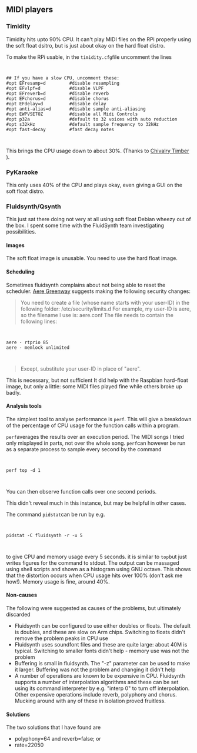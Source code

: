 
##  MIDI players 

###  Timidity 


Timidity hits upto 90% CPU. It can't play MIDI files on the RPi properly using the
soft float dsitro, but is just about okay on the hard float distro.


To make the RPi usable, in the `timidity.cfg`file uncomment the lines

```

	
## If you have a slow CPU, uncomment these:
#opt EFresamp=d         #disable resampling
#opt EFvlpf=d           #disable VLPF
#opt EFreverb=d         #disable reverb
#opt EFchorus=d         #disable chorus
#opt EFdelay=d          #disable delay
#opt anti-alias=d       #disable sample anti-aliasing
#opt EWPVSETOZ          #disable all Midi Controls
#opt p32a               #default to 32 voices with auto reduction
#opt s32kHz             #default sample frequency to 32kHz
#opt fast-decay         #fast decay notes
	
      
```


This brings the CPU usage down to about 30%.
(Thanks to [Chivalry Timber](http://chivalrytimberz.wordpress.com/2012/12/03/pi-lights/) ).

###  PyKaraoke 


This only uses 40% of the CPU and plays okay, even giving a GUI on the soft float distro.

###  Fluidsynth/Qsynth 


This just sat there doing not very at all using soft float Debian wheezy out of the box.
I spent some time with the FluidSynth team investigating possibilities.

####  Images 


The soft float image is unusable. You need to use the hard float image.

####  Scheduling 


Sometimes fluidsynth complains about not being able to reset the scheduler. [Aere Greenway](http://lists.gnu.org/archive/html/fluid-dev/2012-10/msg00018.html) suggests making the following security changes:


   > You need to create a file (whose name starts with your user-ID)
in the following folder:  /etc/security/limits.d
For example, my user-ID is aere, so the filename I use is: aere.conf
The file needs to contain the following lines:
```

	  
aere - rtprio 85
aere - memlock unlimited
	  
	
```


> Except, substitute your user-ID in place of "aere".




This is necessary, but not sufficient
It did help with the
Raspbian hard-float image, but only a little: some MIDI files played fine
while others broke up badly.

####  Analysis tools 


The simplest tool to analyse performance is `perf`.
This will give a breakdown of the percentage of CPU usage for
the function calls within a program.


 `perf`averages the results over an execution period.
The MIDI songs I tried only misplayed in parts, not over the whole
song. `perf`can however be run as a separate process
to sample every second
by the command

```

	
perf top -d 1
	
      
```


You can then observe function calls over one second periods.


This didn't reveal much in this instance, but may be helpful in other
cases.


The command `pidstat`can be run by e.g.

```

	
pidstat -C fluidsynth -r -u 5
	
      
```


to give CPU and memory usage every 5 seconds. it is similar to `top`but just writes figures for the command to stdout. The output can be massaged
using shell scripts and shown as a histogram using GNU octave.
This shows that the distortion occurs when CPU usage hits over 100% (don't
ask me how!). Memory usage is fine, around 40%.

#### Non-causes


The following were suggested as causes of the problems, but ultimately discarded

+ Fluidsynth can be configured to use either doubles or floats.
The default is doubles, and these are slow on Arm chips.
Switching to floats didn't remove the problem peaks in CPU use
+ Fluidsynth uses soundfont files and these are quite large: about 40M
is typical. Switching to smaller fonts didn't help - memory use was
not the problem
+ Buffering is small in fluidsynth. The "-z" parameter can be used to make
it larger. Buffering was not the problem and changing it didn't help
+ A number of operations are known to be expensive in CPU.
Fluidsynth supports a number of interpolation algorithms
and these can be set using its command interpreter by e.g.
"interp 0" to turn off interpolation.
Other expensive operations include reverb, polyphony and chorus.
Mucking around with any of these in isolation proved fruitless.



#### Solutions


The two solutions that I have found are

+ polyphony=64 and reverb=false; or
+ rate=22050


